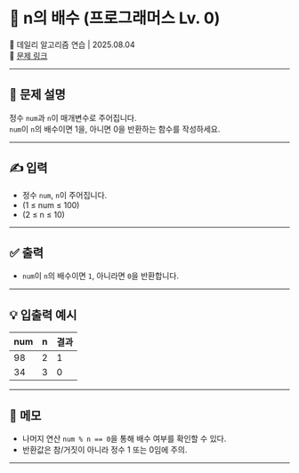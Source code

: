 # 📘 n의 배수 (프로그래머스 Lv. 0)

📅 데일리 알고리즘 연습 | 2025.08.04  
🔗 [문제 링크](https://school.programmers.co.kr/learn/courses/30/lessons/181937)

---

## 📌 문제 설명

정수 `num`과 `n`이 매개변수로 주어집니다.  
`num`이 `n`의 배수이면 1을, 아니면 0을 반환하는 함수를 작성하세요.

---

## ✍️ 입력

- 정수 `num`, `n`이 주어집니다.
- (1 ≤ num ≤ 100)  
- (2 ≤ n ≤ 10)

---

## ✅ 출력

- `num`이 `n`의 배수이면 `1`, 아니라면 `0`을 반환합니다.

---

## 💡 입출력 예시

| num | n | 결과 |
|-----|---|------|
| 98  | 2 | 1    |
| 34  | 3 | 0    |

---

## 📝 메모

- 나머지 연산 `num % n == 0`을 통해 배수 여부를 확인할 수 있다.
- 반환값은 참/거짓이 아니라 정수 1 또는 0임에 주의.

---